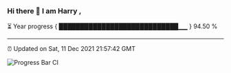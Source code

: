 ### Hi there 👋 I am Harry , 

⏳ Year progress { ████████████████████████████▁▁ } 94.50 %

---

⏰ Updated on Sat, 11 Dec 2021 21:57:42 GMT

![Progress Bar CI](https://github.com/duykhang68/duykhang68/workflows/Progress%20Bar%20CI/badge.svg)

